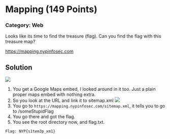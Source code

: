 # Mapping (149 Points)
### Category: Web
Looks like its time to find the treasure (flag). Can you find the flag with this treasure map?

https://mapping.nypinfosec.com

## Solution

![](https://i.gyazo.com/3501c3d30bce83875b59ec74ba7c2d38.png)
1. You get a Google Maps embed, I looked around in it too. Just a plain proper maps embed with nothing extra.
2. So you look at the URL and link it to sitemap.xml
![](https://i.gyazo.com/5786922643d4b3995fbdfaaee6706819.png)
3. You go to `https://mapping.nypinfosec.com/sitemap.xml`, it tells you to go to /someStupidFlag
4. You go there and got the flag.
5. You see the root directory now, and flag.txt.
```
Flag: NYP{s1tem3p_xm1}
```